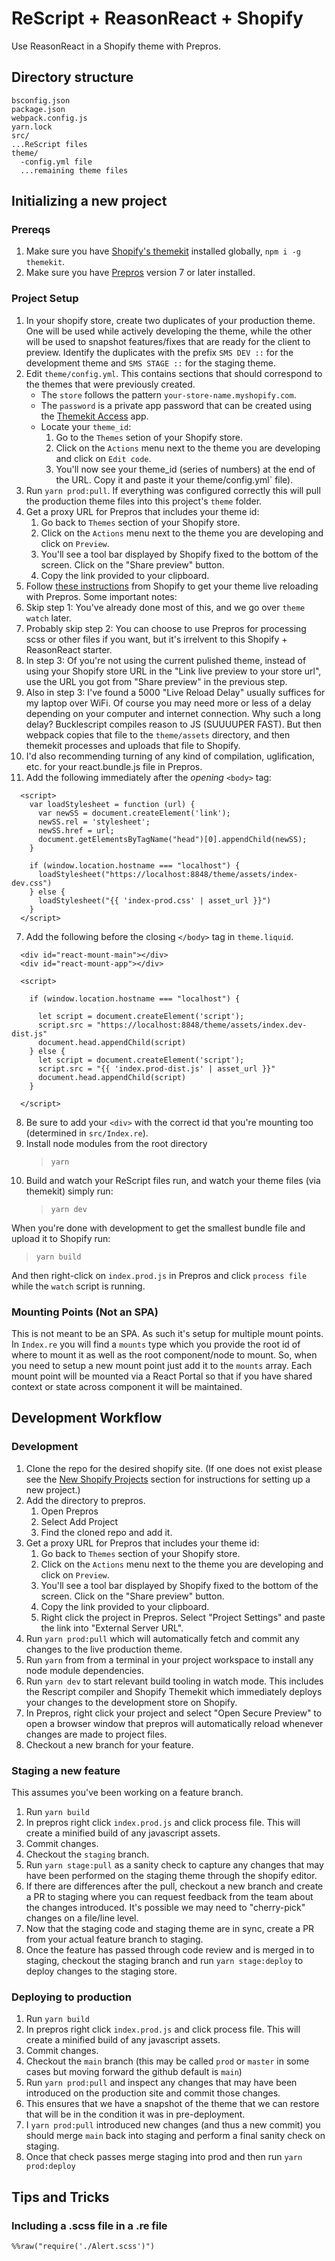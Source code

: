 # ReScript + ReasonReact + Shopify

Use ReasonReact in a Shopify theme with Prepros.

## Directory structure

```
bsconfig.json
package.json
webpack.config.js
yarn.lock
src/
...ReScript files
theme/
  -config.yml file
  ...remaining theme files
```

## Initializing a new project 

### Prereqs
1. Make sure you have [Shopify's themekit](https://shopify.github.io/themekit/) installed globally, `npm i -g themekit`.
2. Make sure you have [Prepros](https://prepros.io/) version 7 or later installed. 

### Project Setup

1. In your shopify store, create two duplicates of your production theme. One will be used while actively developing the theme, while the other will be used to snapshot features/fixes that are ready for the client to preview. Identify the duplicates with the prefix `SMS DEV ::` for the development theme and `SMS STAGE ::` for the staging theme.
2. Edit `theme/config.yml`. This contains sections that should correspond to the themes that were previously created. 
   * The `store` follows the pattern `your-store-name.myshopify.com`.
   * The `password` is a private app password that can be created using the [Themekit Access](https://apps.shopify.com/theme-kit-access?shpxid=a8e67f54-3B47-4818-715D-2431CE697661) app.
   * Locate your `theme_id`:
      1. Go to the `Themes` setion of your Shopify store.
      2. Click on the `Actions` menu next to the theme you are developing and click on `Edit code`.
      3. You'll now see your theme_id (series of numbers) at the end of the URL. Copy it and paste it your theme/config.yml` file).
3. Run `yarn prod:pull`. If everything was configured correctly this will pull the production theme files into this project's `theme` folder.
4. Get a proxy URL for Prepros that includes your theme id:
   1. Go back to `Themes` section of your Shopify store.
   2. Click on the `Actions` menu next to the theme you are developing and click on `Preview`.
   3. You'll see a tool bar displayed by Shopify fixed to the bottom of the screen. Click on the "Share preview" button.
   4. Copy the link provided to your clipboard.
5.  Follow [these instructions](https://www.shopify.com/partners/blog/live-reload-shopify-sass) from Shopify to get your theme live reloading with Prepros. Some important notes:
   1. Skip step 1: You've already done most of this, and we go over `theme watch` later.
   2. Probably skip step 2: You can choose to use Prepros for processing scss or other files if you want, but it's irrelvent to this Shopify + ReasonReact starter.
   3. In step 3: Of you're not using the current pulished theme, instead of using your Shopify store URL in the "Link live preview to your store url", use the URL you got from "Share preview" in the previous step.
   4. Also in step 3: I've found a 5000 "Live Reload Delay" usually suffices for my laptop over WiFi. Of course you may need more or less of a delay depending on your computer and internet connection. Why such a long delay? Bucklescript compiles reason to JS (SUUUUPER FAST). But then webpack copies that file to the `theme/assets` directory, and then themekit processes and uploads that file to Shopify.
   5. I'd also recommending turning of any kind of compilation, uglification, etc. for your react.bundle.js file in Prepros.
6.  Add the following immediately after the _opening_ `<body>` tag:
  ```
    <script>
      var loadStylesheet = function (url) {
        var newSS = document.createElement('link');
        newSS.rel = 'stylesheet';
        newSS.href = url;
        document.getElementsByTagName("head")[0].appendChild(newSS);
      }

      if (window.location.hostname === "localhost") {
        loadStylesheet("https://localhost:8848/theme/assets/index-dev.css")
      } else {
        loadStylesheet("{{ 'index-prod.css' | asset_url }}")
      }
    </script>

  ```
7. Add the following before the closing `</body>` tag in `theme.liquid`.

```
  <div id="react-mount-main"></div>
  <div id="react-mount-app"></div>

  <script>

    if (window.location.hostname === "localhost") {

      let script = document.createElement('script'); 
      script.src = "https://localhost:8848/theme/assets/index.dev-dist.js"
      document.head.appendChild(script)
    } else {
      let script = document.createElement('script'); 
      script.src = "{{ 'index.prod-dist.js' | asset_url }}"
      document.head.appendChild(script)
    }

  </script>
```

8. Be sure to add your `<div>` with the correct id that you're mounting too (determined in `src/Index.re`).
9.  Install node modules from the root directory
    > `yarn`
10. Build and watch your ReScript files run, and watch your theme files (via themekit) simply run:
    > `yarn dev`

When you're done with development to get the smallest bundle file and upload it to Shopify run:

> `yarn build`

And then right-click on `index.prod.js` in Prepros and click `process file` while the `watch` script is running.

### Mounting Points (Not an SPA)

This is not meant to be an SPA. As such it's setup for multiple mount points. In `Index.re` you will find a `mounts` type which you provide the root id of where to mount it as well as the root component/node to mount. So, when you need to setup a new mount point just add it to the `mounts` array. Each mount point will be mounted via a React Portal so that if you have shared context or state across component it will be maintained.


## Development Workflow

### Development
1. Clone the repo for the desired shopify site. (If one does not exist please see the [New Shopify Projects](#new-shopify-projects) section for instructions for setting up a new project.)
2. Add the directory to prepros.
   1. Open Prepros
   2. Select Add Project
   3. Find the cloned repo and add it.
3. Get a proxy URL for Prepros that includes your theme id:
   1. Go back to `Themes` section of your Shopify store.
   2. Click on the `Actions` menu next to the theme you are developing and click on `Preview`.
   3. You'll see a tool bar displayed by Shopify fixed to the bottom of the screen. Click on the "Share preview" button.
   4. Copy the link provided to your clipboard.
   5. Right click the project in Prepros. Select "Project Settings" and paste the link into "External Server URL".
4. Run `yarn prod:pull` which will automatically fetch and commit any changes to the live production theme.
5. Run `yarn` from from a terminal in your project workspace to install any node module dependencies. 
6. Run `yarn dev` to start relevant build tooling in watch mode. This includes the Rescript compiler and Shopify Themekit which immediately deploys your changes to the development store on Shopify.
7. In Prepros, right click your project and select "Open Secure Preview" to open a browser window that prepros will automatically reload whenever changes are made to project files.
8. Checkout a new branch for your feature.

### Staging a new feature
This assumes you've been working on a feature branch.
1. Run `yarn build`
2. In prepros right click `index.prod.js` and click process file. This will create a minified build of any javascript assets.
3. Commit changes.
4. Checkout the `staging` branch.
5. Run `yarn stage:pull` as a sanity check to capture any changes that may have been performed on the staging theme through the shopify editor.
6. If there are differences after the pull, checkout a new branch and create a PR to staging where you can request feedback from the team about the changes introduced. It's possible we may need to "cherry-pick" changes on a file/line level.
7. Now that the staging code and staging theme are in sync, create a PR from your actual feature branch to staging.
8. Once the feature has passed through code review and is merged in to staging, checkout the staging branch and run `yarn stage:deploy` to deploy changes to the staging store.

### Deploying to production
1. Run `yarn build`
2. In prepros right click `index.prod.js` and click process file. This will create a minified build of any javascript assets.
3. Commit changes.
4. Checkout the `main` branch (this may be called `prod` or `master` in some cases but moving forward the github default is `main`)
5. Run `yarn prod:pull` and inspect any changes that may have been introduced on the production site and commit those changes.
6. This ensures that we have a snapshot of the theme that we can restore that will be in the condition it was in pre-deployment.
7. I `yarn prod:pull` introduced new changes (and thus a new commit) you should merge `main` back into staging and perform a final sanity check on staging.
8. Once that check passes merge staging into prod and then run `yarn prod:deploy`

## Tips and Tricks

### Including a .scss file in a .re file

```reason
%%raw("require('./Alert.scss')")
```
